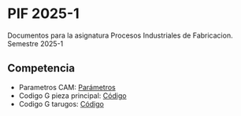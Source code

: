 # PIF 2025-1
Documentos para la asignatura Procesos Industriales de Fabricacion. Semestre 2025-1
## Competencia
- Parametros CAM: [Parámetros](competencia/Pieza1.html)
- Codigo G pieza principal: [Código](competencia/pieza.gcode)
- Codigo G tarugos: [Código](competencia/tarugo.gcode)
